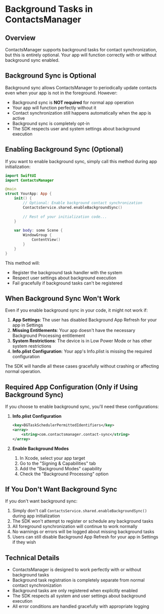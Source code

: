 # Background Tasks in ContactsManager

## Overview
ContactsManager supports background tasks for contact synchronization, but this is entirely optional. Your app will function correctly with or without background sync enabled.

## Background Sync is Optional

Background sync allows ContactsManager to periodically update contacts even when your app is not in the foreground. However:

- Background sync is **NOT required** for normal app operation
- Your app will function perfectly without it
- Contact synchronization still happens automatically when the app is active
- Background sync is completely opt-in
- The SDK respects user and system settings about background execution

## Enabling Background Sync (Optional)

If you want to enable background sync, simply call this method during app initialization:

```swift
import SwiftUI
import ContactsManager

@main
struct YourApp: App {
    init() {
        // Optional: Enable background contact synchronization
        ContactsService.shared.enableBackgroundSync()
        
        // Rest of your initialization code...
    }
    
    var body: some Scene {
        WindowGroup {
            ContentView()
        }
    }
}
```

This method will:
- Register the background task handler with the system
- Respect user settings about background execution
- Fail gracefully if background tasks can't be registered

## When Background Sync Won't Work

Even if you enable background sync in your code, it might not work if:

1. **App Settings**: The user has disabled Background App Refresh for your app in Settings
2. **Missing Entitlements**: Your app doesn't have the necessary Background Processing entitlement
3. **System Restrictions**: The device is in Low Power Mode or has other system restrictions
4. **Info.plist Configuration**: Your app's Info.plist is missing the required configuration

The SDK will handle all these cases gracefully without crashing or affecting normal operation.

## Required App Configuration (Only if Using Background Sync)

If you choose to enable background sync, you'll need these configurations:

1. **Info.plist Configuration**
   
   ```xml
   <key>BGTaskSchedulerPermittedIdentifiers</key>
   <array>
       <string>com.contactsmanager.contact-sync</string>
   </array>
   ```

2. **Enable Background Modes**

   1. In Xcode, select your app target
   2. Go to the "Signing & Capabilities" tab
   3. Add the "Background Modes" capability
   4. Check the "Background Processing" option

## If You Don't Want Background Sync

If you don't want background sync:

1. Simply don't call `ContactsService.shared.enableBackgroundSync()` during app initialization
2. The SDK won't attempt to register or schedule any background tasks
3. All foreground synchronization will continue to work normally
4. No warnings or errors will be logged about missing background tasks
5. Users can still disable Background App Refresh for your app in Settings if they wish

## Technical Details

- ContactsManager is designed to work perfectly with or without background tasks
- Background task registration is completely separate from normal contact synchronization
- Background tasks are only registered when explicitly enabled
- The SDK respects all system and user settings about background execution
- All error conditions are handled gracefully with appropriate logging 